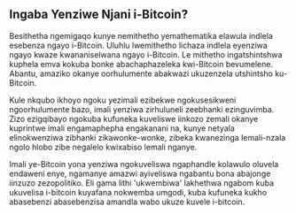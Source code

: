 ## Ingaba Yenziwe Njani i-Bitcoin?
Besithetha ngemigaqo kunye nemithetho yemathematika elawula indlela esebenza ngayo i-Bitcoin. Uluhlu lwemithetho lichaza indlela eyenziwa ngayo kwaze kwananiselwana ngayo i-Bitcoin. Le mithetho ingatshintshwa kuphela emva kokuba bonke abachaphazeleka kwi-Bitcoin bevumelene. Abantu, amaziko okanye oorhulumente abakwazi ukuzenzela utshintsho ku-Bitcoin.

Kule nkqubo ikhoyo ngoku yezimali ezibekwe ngokusesikweni ngoorhulumente bazo, imali yenziwa zirhuluneli zeebhanki ezinguvimba. Zizo ezigqibayo ngokuba kufuneka kuveliswe iinkozo zemali okanye kuprintwe imali engamaphepha engakanani na, kunye netyala elinokwenziwa zibhanki zikawonke-wonke, zibeka kwanezinga lemali-nzala ngolo hlobo zibe negalelo kwixabiso lemali nganye. 

Imali ye-Bitcoin yona yenziwa ngokuveliswa ngaphandle kolawulo oluvela endaweni enye, ngamanye amazwi ayiveliswa ngabantu bona abajonge iinzuzo zezopolitiko. Eli gama lithi 'ukwembiwa' lakhethwa ngabom kuba ukuvelisa i-bitcoin kuyafana nokwemba umgodi, kuba kufuneka kukho abasebenzi abasebenzisa amandla wabo ukuze kuvele i-bitcoin.

